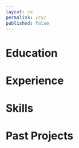 ```yaml
---
layout: cv
permalink: /cv/
published: false
---
```


# Education

# Experience

# Skills

# Past Projects
